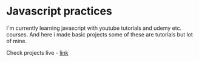 ﻿# Javascript practices

I`m currently learning javascript with youtube tutorials and udemy etc. courses. And here i made basic projects some of these are tutorials but lot of mine. 

Check projects live - [link](https://my-javascript-adventure.netlify.app)



